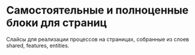 # Самостоятельные и полноценные блоки для страниц

Слайсы для реализации процессов на страницах, собранные из слоев shared, features, entities.